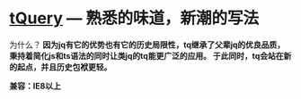 [tQuery](https://hselfweb.com/tq) — 熟悉的味道，新潮的写法
==================================================

为什么？<b>
因为jq有它的优势也有它的历史局限性，tq继承了父辈jq的优良品质，秉持着简化js和ts语法的同时让类jq的tq能更广泛的应用。<b>
于此同时，tq会站在新的起点，并且历史包袱更轻。

兼容：IE8以上
